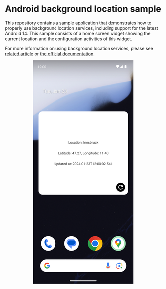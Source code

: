 # Android background location sample

This repository contains a sample application that demonstrates how to properly use background location services, including support for the latest Android 14. This sample consists of a home screen widget showing the current location and the configuration activities of this widget.

For more information on using background location services, please see [related article](https://www.ackee.agency/blog/how-to-fetch-location-in-background-on-android) or [the official documentation](https://developer.android.com/training/location/background).

<p align="center">
    <img align="center" src="https://github.com/johnondrej/background-location-sample-android/blob/master/docs/app_preview.png" height="720" />
</p>
